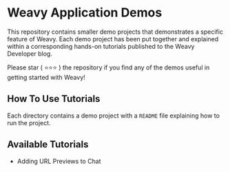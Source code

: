 # Weavy Application Demos

This repository contains smaller demo projects that demonstrates a specific feature of Weavy. Each demo project has been put together and explained within a corresponding hands-on tutorials published to the Weavy Developer blog. 

Please star ( ⭐️⭐️⭐️ ) the repository if you find any of the demos useful in getting started with Weavy!

## How To Use Tutorials

Each directory contains a demo project with a `README` file explaining how to run the project. 

## Available Tutorials 

- Adding URL Previews to Chat